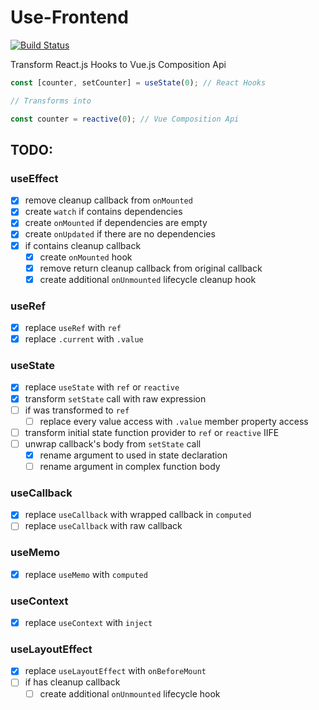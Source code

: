 # Use-Frontend
[![Build Status](https://travis-ci.com/alk831/use-frontend.svg?branch=master)](https://travis-ci.com/alk831/use-frontend)

Transform React.js Hooks to Vue.js Composition Api

```js
const [counter, setCounter] = useState(0); // React Hooks

// Transforms into

const counter = reactive(0); // Vue Composition Api
```

## TODO:
### useEffect
  - [x] remove cleanup callback from `onMounted`
  - [x] create `watch` if contains dependencies
  - [x] create `onMounted` if dependencies are empty
  - [x] create `onUpdated` if there are no dependencies
  - [x] if contains cleanup callback
    - [x] create `onMounted` hook
    - [x] remove return cleanup callback from original callback
    - [x] create additional `onUnmounted` lifecycle cleanup hook
### useRef
  - [x] replace `useRef` with `ref`
  - [x] replace `.current` with `.value`
### useState
  - [x] replace `useState` with `ref` or `reactive`
  - [x] transform `setState` call with raw expression
  - [ ] if was transformed to `ref`
    - [ ] replace every value access with `.value` member property access
  - [ ] transform initial state function provider to `ref` or `reactive` IIFE
  - [ ] unwrap callback's body from `setState` call
    - [x] rename argument to used in state declaration
    - [ ] rename argument in complex function body
### useCallback
  - [x] replace `useCallback` with wrapped callback in `computed`
  - [ ] replace `useCallback` with raw callback
### useMemo
  - [x] replace `useMemo` with `computed`
### useContext
  - [x] replace `useContext` with `inject`
### useLayoutEffect
  - [x] replace `useLayoutEffect` with `onBeforeMount`
  - [ ] if has cleanup callback
    - [ ] create additional `onUnmounted` lifecycle hook